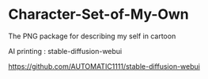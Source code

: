 # Character-Set-of-My-Own
The PNG package for describing my self in cartoon

AI printing : stable-diffusion-webui

https://github.com/AUTOMATIC1111/stable-diffusion-webui
